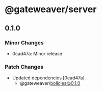 # @gateweaver/server

## 0.1.0

### Minor Changes

- 0cad47a: Minor release

### Patch Changes

- Updated dependencies [0cad47a]
  - @gateweaver/policies@0.1.0
